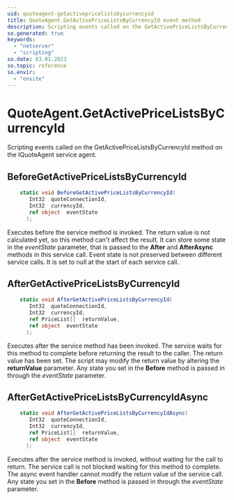 ```yaml
---
uid: quoteagent-getactivepricelistsbycurrencyid
title: QuoteAgent.GetActivePriceListsByCurrencyId event method
description: Scripting events called on the GetActivePriceListsByCurrencyId method on the QuoteAgent service agent.
so.generated: true
keywords:
  - "netserver"
  - "scripting"
so.date: 03.01.2023
so.topic: reference
so.envir:
  - "onsite"
---
```

# QuoteAgent.GetActivePriceListsByCurrencyId

Scripting events called on the <see cref='M:SuperOffice.CRM.Services.IQuoteAgent.GetActivePriceListsByCurrencyId'>GetActivePriceListsByCurrencyId</see> method on the <see cref='IQuoteAgent'>IQuoteAgent</see>  service agent.

## BeforeGetActivePriceListsByCurrencyId
```cs
    static void BeforeGetActivePriceListsByCurrencyId(
       Int32  quoteConnectionId,
       Int32  currencyId,
       ref object  eventState
      );
```
Executes before the service method is invoked.
The return value is not calculated yet, so this method can't affect the result.
It can store some state in the *eventState* parameter, that is passed to the **After** and **AfterAsync** methods in this service call.
Event state is not preserved between different service calls. It is set to null at the start of each service call.
## AfterGetActivePriceListsByCurrencyId
```cs
    static void AfterGetActivePriceListsByCurrencyId(
       Int32  quoteConnectionId,
       Int32  currencyId,
       ref PriceList[]  returnValue,
       ref object  eventState
      );
```
Executes after the service method has been invoked. The service waits for this method to complete before returning the result to the caller.
The return value has been set. The script may modify the return value by altering the **returnValue** parameter.
Any state you set in the **Before** method is passed in through the *eventState* parameter.
## AfterGetActivePriceListsByCurrencyIdAsync
```cs
    static void AfterGetActivePriceListsByCurrencyIdAsync(
       Int32  quoteConnectionId,
       Int32  currencyId,
       ref PriceList[]  returnValue,
       ref object  eventState
      );
```
Executes after the service method is invoked, without waiting for the call to return.
The service call is not blocked waiting for this method to complete.
The async event handler cannot modify the return value of the service call.
Any state you set in the **Before** method is passed in through the *eventState* parameter.

